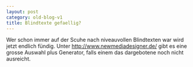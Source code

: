 ```yaml
---
layout: post
category: old-blog-v1
title: Blindtexte gefaellig?
---
```


Wer schon immer auf der Scuhe nach niveauvollen Blindtexten war wird jetzt endlich fündig. Unter http://www.newmediadesigner.de/ gibt es eine grosse Auswahl plus Generator, falls einem das dargebotene noch nicht ausreicht.
